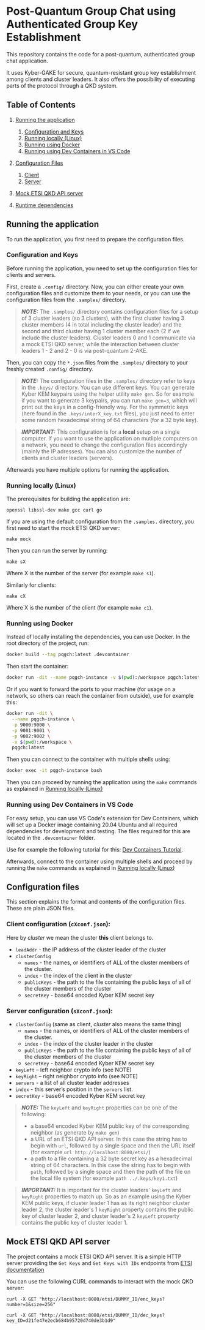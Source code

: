 # Post-Quantum Group Chat using Authenticated Group Key Establishment

This repository contains the code for a post-quantum, authenticated group chat application.

It uses Kyber-GAKE for secure, quantum-resistant group key establishment among clients and cluster leaders. It also offers the possibility of executing parts of the protocol through a QKD system.

## Table of Contents

1. [Running the application](#running-the-application)

   1. [Configuration and Keys](#configuration-and-keys)
   2. [Running locally (Linux)](#running-locally-linux)
   3. [Running using Docker](#running-using-docker)
   4. [Running using Dev Containers in VS Code](#running-using-dev-containers-in-vs-code)

2. [Configuration Files](#configuration-files)
   1. [Client](#client-configuration-cxconfjson)
   2. [Server](#server-configuration-sxconfjson)
3. [Mock ETSI QKD API server](#mock-etsi-qkd-api-server)
4. [Runtime dependencies](#run-time-dependencies)

## Running the application

To run the application, you first need to prepare the configuration files.

### Configuration and Keys

Before running the application, you need to set up the configuration files for clients and servers.

First, create a `.config/` directory. Now, you can either create your own configuration files and customize them to your needs, or you can use the configuration files from the `.samples/` directory.

> **_NOTE:_** The `.samples/` directory contains configuration files for a setup of 3 cluster leaders (so 3 clusters), with the first cluster having 3 cluster members (4 in total including the cluster leader) and the second and third cluster having 1 cluster member each (2 if we include the cluster leaders). Cluster leaders 0 and 1 communicate via a mock ETSI QKD server, while the interaction between cluster leaders 1 - 2 and 2 - 0 is via post-quantum 2-AKE.

Then, you can copy the `*.json` files from the `.samples/` directory to your freshly created `.config/` directory.

> **_NOTE:_** The configuration files in the `.samples/` directory refer to keys in the `.keys/` directory. You can use different keys. You can generate Kyber KEM keypairs using the helper utility `make gen`. So for example if you want to generate 3 keypairs, you can run `make gen=3`, which will print out the keys in a config-friendly way. For the symmetric keys (here found in the `.keys/interX_key.txt` files), you just need to enter some random hexadecimal string of 64 characters (for a 32 byte key).

> **_IMPORTANT:_** This configuration is for a **local** setup on a single computer. If you want to use the application on mutliple computers on a network, you need to change the configuration files accordingly (mainly the IP adresses). You can also customize the number of clients and cluster leaders (servers).

Afterwards you have multiple options for running the application.

### Running locally (Linux)

The prerequisites for building the application are:

```
openssl libssl-dev make gcc curl go
```

If you are using the default configuration from the `.samples.` directory, you first need to start the mock ETSI QKD server:

```
make mock
```

Then you can run the server by running:

```
make sX
```

Where X is the number of the server (for example `make s1`).

Similarly for clients:

```
make cX
```

Where X is the number of the client (for example `make c1`).

### Running using Docker

Instead of locally installing the dependencies, you can use Docker. In the root directory of the project, run:

```bash
docker build --tag pqgch:latest .devcontainer
```

Then start the container:

```bash
docker run -dit --name pqgch-instance -v $(pwd):/workspace pqgch:latest
```

Or if you want to forward the ports to your machine (for usage on a network, so others can reach the container from outside), use for example this:

```bash
docker run -dit \
  --name pqgch-instance \
  -p 9000:9000 \
  -p 9001:9001 \
  -p 9002:9002 \
  -v $(pwd):/workspace \
  pqgch:latest
```

Then you can connect to the container with multiple shells using:

```bash
docker exec -it pqgch-instance bash
```

Then you can proceed by running the application using the `make` commands as explained in [Running locally (Linux)](#running-locally-linux)

### Running using Dev Containers in VS Code

For easy setup, you can use VS Code's extension for Dev Containers, which will set up a Docker image containing 20.04 Ubuntu and all required dependencies for development and testing. The files required for this are located in the `.devcontainer` folder.

Use for example the following tutorial for this: [Dev Containers Tutorial](#https://code.visualstudio.com/docs/devcontainers/tutorial).

Afterwards, connect to the container using multiple shells and proceed by running the `make` commands as explained in [Running locally (Linux)](#running-locally-linux)

## Configuration files

This section explains the format and contents of the configuration files. These are plain JSON files.

### Client configuration (`cXconf.json`):

Here by _cluster_ we mean the cluster **this** client belongs to.

- `leadAddr` - the IP address of the cluster leader of the cluster
- `clusterConfig`
  - `names` - the names, or identifiers of ALL of the cluster members of the cluster.
  - `index` - the index of the client in the cluster
  - `publicKeys` - the path to the file containing the public keys of all of the cluster members of the cluster
  - `secretKey` - base64 encoded Kyber KEM secret key

### Server configuration (`sXconf.json`):

- `clusterConfig` (same as client, _cluster_ also means the same thing)
  - `names` - the names, or identifiers of ALL of the cluster members of the cluster.
  - `index` - the index of the cluster leader in the cluster
  - `publicKeys` - the path to the file containing the public keys of all of the cluster members of the cluster
  - `secretKey` - base64 encoded Kyber KEM secret key
- `keyLeft` – left neighbor crypto info (see NOTE)
- `keyRight` – right neighbor crypto info (see NOTE)
- `servers` - a list of all cluster leader addresses
- `index` - this server’s position in the `servers` list.
- `secretKey` - base64 encoded Kyber KEM secret key

> **_NOTE:_** The `keyLeft` and `keyRight` properties can be one of the following:
>
> - a base64 encoded Kyber KEM public key of the corresponding neighbor (as generate by `make gen`)
> - a URL of an ETSI QKD API server. In this case the string has to begin with `url`, followed by a single space and then the URL itself (for example `url http://localhost:8080/etsi/`)
> - a path to a file containing a 32 byte secret key as a hexadecimal string of 64 characters. In this case the string has to begin with `path`, followed by a single space and then the path of the file on the local file system (for example `path ../.keys/key1.txt`)

> **_IMPORTANT:_** It is important for the cluster leaders' `keyLeft` and `keyRight` properties to match up. So as an example using the Kyber KEM public keys, if cluster leader 1 has as its right neighbor cluster leader 2, the cluster leader's 1 `keyRight` property contains the public key of cluster leader 2, and cluster leader's 2 `keyLeft` property contains the public key of cluster leader 1.

## Mock ETSI QKD API server

The project contains a mock ETSI QKD API server. It is a simple HTTP server providing the `Get Keys` and `Get Keys with IDs` endpoints from [ETSI documentation](#https://www.etsi.org/deliver/etsi_gs/QKD/001_099/014/01.01.01_60/gs_QKD014v010101p.pdf)

You can use the following CURL commands to interact with the mock QKD server:

```
curl -X GET "http://localhost:8080/etsi/DUMMY_ID/enc_keys?number=1&size=256"
```

```
curl -X GET "http://localhost:8080/etsi/DUMMY_ID/dec_keys?key_ID=d21fe47e2ecb684b95720d740de3b1d9"
```
